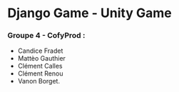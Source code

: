 # Django Game - Unity Game

### Groupe 4 - CofyProd : 

- Candice Fradet 
- Mattèo Gauthier 
- Clément Calles 
- Clément Renou 
- Vanon Borget.
